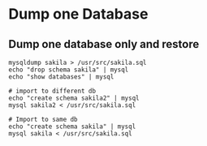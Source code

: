 # Dump one Database

## Dump one database only and restore 

```
mysqldump sakila > /usr/src/sakila.sql
echo "drop schema sakila" | mysql
echo "show databases" | mysql

# import to different db
echo "create schema sakila2" | mysql
mysql sakila2 < /usr/src/sakila.sql

# Import to same db
echo "create schema sakila" | mysql
mysql sakila < /usr/src/sakila.sql
```
